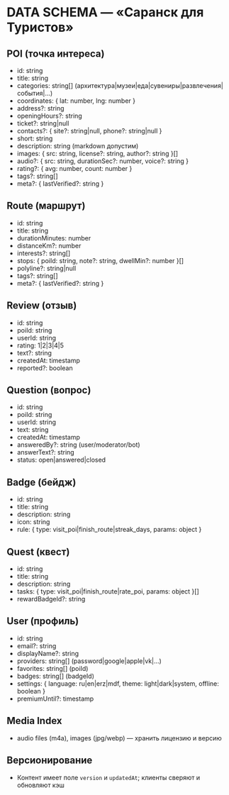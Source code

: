 # DATA SCHEMA — «Саранск для Туристов»

## POI (точка интереса)
- id: string
- title: string
- categories: string[] (архитектура|музеи|еда|сувениры|развлечения|события|...)
- coordinates: { lat: number, lng: number }
- address?: string
- openingHours?: string
- ticket?: string|null
- contacts?: { site?: string|null, phone?: string|null }
- short: string
- description: string (markdown допустим)
- images: { src: string, license?: string, author?: string }[]
- audio?: { src: string, durationSec?: number, voice?: string }
- rating?: { avg: number, count: number }
- tags?: string[]
- meta?: { lastVerified?: string }

## Route (маршрут)
- id: string
- title: string
- durationMinutes: number
- distanceKm?: number
- interests?: string[]
- stops: { poiId: string, note?: string, dwellMin?: number }[]
- polyline?: string|null
- tags?: string[]
- meta?: { lastVerified?: string }

## Review (отзыв)
- id: string
- poiId: string
- userId: string
- rating: 1|2|3|4|5
- text?: string
- createdAt: timestamp
- reported?: boolean

## Question (вопрос)
- id: string
- poiId: string
- userId: string
- text: string
- createdAt: timestamp
- answeredBy?: string (user/moderator/bot)
- answerText?: string
- status: open|answered|closed

## Badge (бейдж)
- id: string
- title: string
- description: string
- icon: string
- rule: { type: visit_poi|finish_route|streak_days, params: object }

## Quest (квест)
- id: string
- title: string
- description: string
- tasks: { type: visit_poi|finish_route|rate_poi, params: object }[]
- rewardBadgeId?: string

## User (профиль)
- id: string
- email?: string
- displayName?: string
- providers: string[] (password|google|apple|vk|...)
- favorites: string[] (poiId)
- badges: string[] (badgeId)
- settings: { language: ru|en|erz|mdf, theme: light|dark|system, offline: boolean }
- premiumUntil?: timestamp

## Media Index
- audio files (m4a), images (jpg/webp) — хранить лицензию и версию

## Версионирование
- Контент имеет поле `version` и `updatedAt`; клиенты сверяют и обновляют кэш